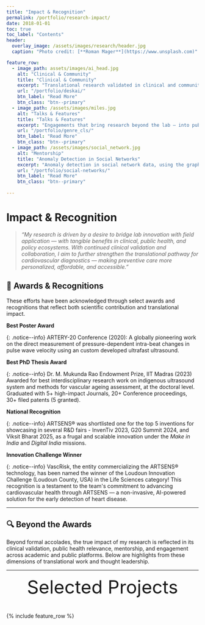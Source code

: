 ```yaml
---
title: "Impact & Recognition"
permalink: /portfolio/research-impact/
date: 2018-01-01
toc: true
toc_label: "Contents"
header:
  overlay_image: /assets/images/research/header.jpg
  caption: "Photo credit: [**Roman Mager**](https://www.unsplash.com)"

feature_row:
  - image_path: assets/images/ai_head.jpg
    alt: "Clinical & Community"
    title: "Clinical & Community"
    excerpt: "Translational research validated in clinical and community settings for deployment and creating health impact."
    url: "/portfolio/deskai/"
    btn_label: "Read More"
    btn_class: "btn--primary"	
  - image_path: /assets/images/miles.jpg
    alt: "Talks & Features"
    title: "Talks & Features"
    excerpt: "Engagements that bring research beyond the lab — into public discourse and professional dialogue."
    url: "/portfolio/genre_cls/"
    btn_label: "Read More"
    btn_class: "btn--primary"	
  - image_path: /assets/images/social_network.jpg
    alt: "Mentorship"
    title: "Anomaly Detection in Social Networks"
    excerpt: "Anomaly detection in social network data, using the graph resistance."
    url: "/portfolio/social-networks/"
    btn_label: "Read More"
    btn_class: "btn--primary"
    
---
```


# Impact & Recognition

> _“My research is driven by a desire to bridge lab innovation with field application — with tangible benefits in clinical, public health, and policy ecosystems. With continued clinical validation and collaboration, I aim to further strengthen the translational pathway for cardiovascular diagnostics — making preventive care more personalized, affordable, and accessible.”_


## 🏅 Awards & Recognitions

These efforts have been acknowledged through select awards and recognitions that reflect both scientific contribution and translational impact.

**Best Poster Award**

{: .notice--info} ARTERY-20 Conference (2020): A globally pioneering work on the direct measurement of pressure-dependent intra-beat changes in pulse wave velocity using an custom developed ultrafast ultrasound.

**Best PhD Thesis Award**

{: .notice--info} Dr. M. Mukunda Rao Endowment Prize, IIT Madras (2023) Awarded for best interdisciplinary research work on indigenous ultrasound system and methods for vascular ageing assessment, at the doctoral level. Graduated with 5+ high-impact Journals, 20+ Conference proceedings, 30+ filed patents (5 granted). 

**National Recognition**

{: .notice--info} ARTSENS® was shortlisted one for the top 5 inventions for showcasing in several R&D fairs - InvenTiv 2023, G20 Summit 2024, and Viksit Bharat 2025, as a frugal and scalable innovation under the *Make in India* and *Digital India* missions.

**Innovation Challenge Winner**

{: .notice--info} VascRisk, the entity commercializing the ARTSENS® technology, has been named the winner of the Loudoun Innovation Challenge (Loudoun County, USA) in the Life Sciences category! This recognition is a testament to the team's commitment to advancing cardiovascular health through ARTSENS — a non-invasive, AI-powered solution for the early detection of heart disease.

---

## 🔍 Beyond the Awards

Beyond formal accolades, the true impact of my research is reflected in its clinical validation, public health relevance, mentorship, and engagement across academic and public platforms. Below are highlights from these dimensions of translational work and thought leadership.

---

<div style="margin-bottom:1cm" align="center"><font size="55">Selected Projects</font></div>

{% include feature_row %}
